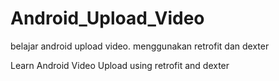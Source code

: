 # Android_Upload_Video
belajar android upload video. menggunakan retrofit dan dexter

Learn Android Video Upload using retrofit and dexter
